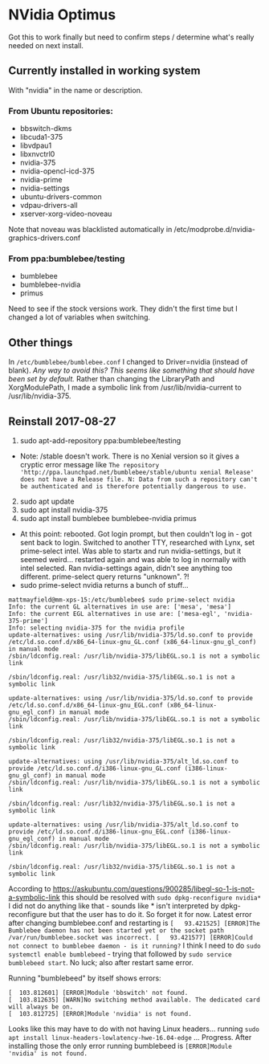 # NVidia Optimus

Got this to work finally but need to confirm steps / determine what's really needed on next install.

## Currently installed in working system
With "nvidia" in the name or description.
### From Ubuntu repositories:
- bbswitch-dkms
- libcuda1-375
- libvdpau1
- libxnvctrl0
- nvidia-375
- nvidia-opencl-icd-375
- nvidia-prime
- nvidia-settings
- ubuntu-drivers-common
- vdpau-drivers-all
- xserver-xorg-video-noveau

Note that noveau was blacklisted automatically in /etc/modprobe.d/nvidia-graphics-drivers.conf

### From ppa:bumblebee/testing
- bumblebee
- bumblebee-nvidia
- primus

Need to see if the stock versions work. They didn't the first time but I changed a lot of variables when switching.

## Other things
In `/etc/bumblebee/bumblebee.conf` I changed to Driver=nvidia (instead of blank). *Any way to avoid this? This seems like something that should have been set by default.*
Rather than changing the LibraryPath and XorgModulePath, I made a symbolic link from /usr/lib/nvidia-current to /usr/lib/nvidia-375.

## Reinstall 2017-08-27
1. sudo apt-add-repository ppa:bumblebee/testing
- Note: /stable doesn't work. There is no Xenial version so it gives a cryptic error message like `The repository 'http://ppa.launchpad.net/bumblebee/stable/ubuntu xenial Release' does not have a Release file.
N: Data from such a repository can't be authenticated and is therefore potentially dangerous to use.`
2. sudo apt update
3. sudo apt install nvidia-375
4. sudo apt install bumblebee bumblebee-nvidia primus
- At this point: rebooted. Got login prompt, but then couldn't log in - got sent back to login. Switched to another TTY, researched with Lynx, set prime-select intel. Was able to startx and run nvidia-settings, but it seemed weird... restarted again and was able to log in normally with intel selected. Ran nvidia-settings again, didn't see anything too different. prime-select query returns "unknown". ?!
- sudo prime-select nvidia returns a bunch of stuff...
```
mattmayfield@mm-xps-15:/etc/bumblebee$ sudo prime-select nvidia
Info: the current GL alternatives in use are: ['mesa', 'mesa']
Info: the current EGL alternatives in use are: ['mesa-egl', 'nvidia-375-prime']
Info: selecting nvidia-375 for the nvidia profile
update-alternatives: using /usr/lib/nvidia-375/ld.so.conf to provide /etc/ld.so.conf.d/x86_64-linux-gnu_GL.conf (x86_64-linux-gnu_gl_conf) in manual mode
/sbin/ldconfig.real: /usr/lib/nvidia-375/libEGL.so.1 is not a symbolic link

/sbin/ldconfig.real: /usr/lib32/nvidia-375/libEGL.so.1 is not a symbolic link

update-alternatives: using /usr/lib/nvidia-375/ld.so.conf to provide /etc/ld.so.conf.d/x86_64-linux-gnu_EGL.conf (x86_64-linux-gnu_egl_conf) in manual mode
/sbin/ldconfig.real: /usr/lib/nvidia-375/libEGL.so.1 is not a symbolic link

/sbin/ldconfig.real: /usr/lib32/nvidia-375/libEGL.so.1 is not a symbolic link

update-alternatives: using /usr/lib/nvidia-375/alt_ld.so.conf to provide /etc/ld.so.conf.d/i386-linux-gnu_GL.conf (i386-linux-gnu_gl_conf) in manual mode
/sbin/ldconfig.real: /usr/lib/nvidia-375/libEGL.so.1 is not a symbolic link

/sbin/ldconfig.real: /usr/lib32/nvidia-375/libEGL.so.1 is not a symbolic link

update-alternatives: using /usr/lib/nvidia-375/alt_ld.so.conf to provide /etc/ld.so.conf.d/i386-linux-gnu_EGL.conf (i386-linux-gnu_egl_conf) in manual mode
/sbin/ldconfig.real: /usr/lib/nvidia-375/libEGL.so.1 is not a symbolic link

/sbin/ldconfig.real: /usr/lib32/nvidia-375/libEGL.so.1 is not a symbolic link
```
According to https://askubuntu.com/questions/900285/libegl-so-1-is-not-a-symbolic-link this should be resolved with `sudo dpkg-reconfigure nvidia*`
I did not do anything like that - sounds like * isn't interpreted by dpkg-reconfigure but that the user has to do it. So forget it for now.
Latest error after changing bumblebee.conf and restarting is `[   93.421525] [ERROR]The Bumblebee daemon has not been started yet or the socket path /var/run/bumblebee.socket was incorrect.
[   93.421577] [ERROR]Could not connect to bumblebee daemon - is it running?`
I think I need to do `sudo systemctl enable bumblebeed` - trying that followed by `sudo service bumblebeed start`. No luck; also after restart same error.

Running "bumblebeed" by itself shows errors:
```
[  103.812601] [ERROR]Module 'bbswitch' not found.
[  103.812635] [WARN]No switching method available. The dedicated card will always be on.
[  103.812725] [ERROR]Module 'nvidia' is not found.
```
Looks like this may have to do with not having Linux headers... running `sudo apt install linux-headers-lowlatency-hwe-16.04-edge` ... Progress. After installing those the only error running bumblebeed is `[ERROR]Module 'nvidia' is not found.`
